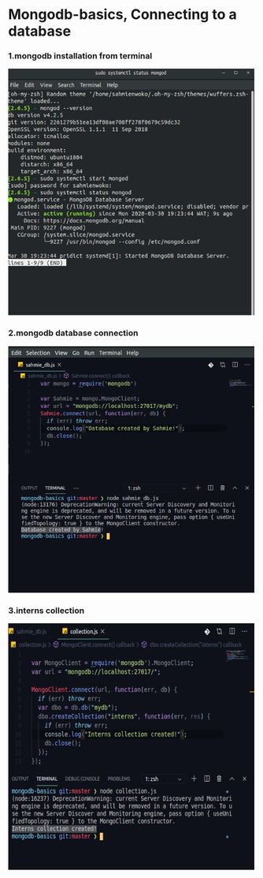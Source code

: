 # Mongodb-basics, Connecting to a database
### 1.mongodb installation from terminal
<img src="images/mongod_server.png" height="500px" width="500px">

### 2.mongodb database connection
<img src="images/database_by_Sahmie.png" height="500px" width="500px">

### 3.interns collection
<img src="images/interns_collection.png" height="500px" width="500px">
